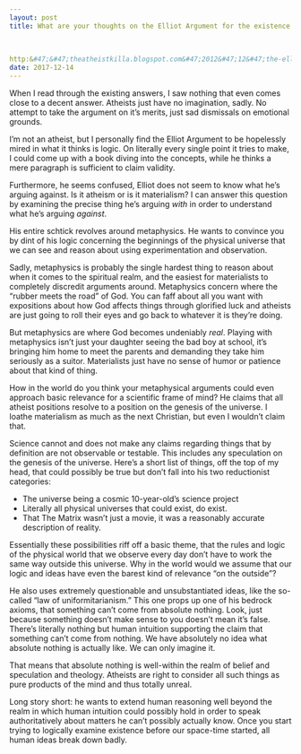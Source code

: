 ```yaml
---
layout: post
title: What are your thoughts on the Elliot Argument for the existence of God?
    
        
    
http:&#47;&#47;theatheistkilla.blogspot.com&#47;2012&#47;12&#47;the-elliott-argument-official.html?m=1
date: 2017-12-14
---
```


<p>When I read through the existing answers, I saw nothing that even comes close to a decent answer. Atheists just have no imagination, sadly. No attempt to take the argument on it’s merits, just sad dismissals on emotional grounds.</p><p>I’m not an atheist, but I personally find the Elliot Argument to be hopelessly mired in what it thinks is logic. On literally every single point it tries to make, I could come up with a book diving into the concepts, while he thinks a mere paragraph is sufficient to claim validity.</p><p>Furthermore, he seems confused, Elliot does not seem to know what he’s arguing against. Is it atheism or is it materialism? I can answer this question by examining the precise thing he’s arguing <i>with</i> in order to understand what he’s arguing <i>against</i>.</p><p>His entire schtick revolves around metaphysics. He wants to convince you by dint of his logic concerning the beginnings of the physical universe that we can see and reason about using experimentation and observation.</p><p>Sadly, metaphysics is probably the single hardest thing to reason about when it comes to the spiritual realm, and the easiest for materialists to completely discredit arguments around. Metaphysics concern where the “rubber meets the road” of God. You can faff about all you want with expositions about how God affects things through glorified luck and atheists are just going to roll their eyes and go back to whatever it is they’re doing.</p><p>But metaphysics are where God becomes undeniably <i>real</i>. Playing with metaphysics isn’t just your daughter seeing the bad boy at school, it’s bringing him home to meet the parents and demanding they take him seriously as a suitor. Materialists just have no sense of humor or patience about that kind of thing.</p><p>How in the world do you think your metaphysical arguments could even approach basic relevance for a scientific frame of mind? He claims that all atheist positions resolve to a position on the genesis of the universe. I loathe materialism as much as the next Christian, but even I wouldn’t claim that.</p><p>Science cannot and does not make any claims regarding things that by definition are not observable or testable. This includes any speculation on the genesis of the universe. Here’s a short list of things, off the top of my head, that could possibly be true but don’t fall into his two reductionist categories:</p><ul><li>The universe being a cosmic 10-year-old’s science project</li><li>Literally all physical universes that could exist, do exist.</li><li>That The Matrix wasn’t just a movie, it was a reasonably accurate description of reality.</li></ul><p>Essentially these possibilities riff off a basic theme, that the rules and logic of the physical world that we observe every day don’t have to work the same way outside this universe. Why in the world would we assume that our logic and ideas have even the barest kind of relevance “on the outside”?</p><p>He also uses extremely questionable and unsubstantiated ideas, like the so-called “law of uniformitarianism.” This one props up one of his bedrock axioms, that something can’t come from absolute nothing. Look, just because something doesn’t make sense to you doesn’t mean it’s false. There’s literally nothing but human intuition supporting the claim that something can’t come from nothing. We have absolutely no idea what absolute nothing is actually like. We can only imagine it.</p><p>That means that absolute nothing is well-within the realm of belief and speculation and theology. Atheists are right to consider all such things as pure products of the mind and thus totally unreal.</p><p>Long story short: he wants to extend human reasoning well beyond the realm in which human intuition could possibly hold in order to speak authoritatively about matters he can’t possibly actually know. Once you start trying to logically examine existence before our space-time started, all human ideas break down badly.</p>
